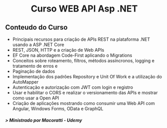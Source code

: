 <h1 align=center>Curso WEB API Asp .NET </h1>


<h2 align="left">Conteudo do Curso</h2>
<ul>
  <li>Principais recursos para criação de APIs REST na plataforma .NET usando a ASP .NET Core</li>
  <li>REST, JSON, HTTP e a criação de Web APIs</li>
  <li>EF Core na abordagem Code-First aplicando o Migrations</li>
  <li>Conceitos sobre roteamento, filtros, métodos assíncronos, logging e tratamento de erros e
  </li>
  <li>Paginação de dados</li>
  <li>Implementação dos padrões Repository e Unit Of Work e a utilização do AutoMapper</li>
  <li>Autenticação e autorização com JWT com login e registro</li>
  <li>Usar e habilitar o CORS e realizar o versionamento das APIs e mostrar como usar a Open API</li>
  <li>Criação de aplicações mostrando como consumir uma Web API com Angular, Windows Forms, OData e GraphQL</li>
</ul>
<h5 align="left"> > Ministrado por Macoratti - Udemy</h5>
